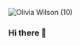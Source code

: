 
![Olivia Wilson (10)](https://user-images.githubusercontent.com/112079598/194739818-d0f78e77-1749-4b9f-8442-4644ba25c97d.png)

### Hi there 👋

<!--
**sandyyang1225/sandyyang1225** is a ✨ _special_ ✨ repository because its `README.md` (this file) appears on your GitHub profile.

Here are some ideas to get you started:

- 🔭 I’m currently working on ...
- 🌱 I’m currently learning ...
- 👯 I’m looking to collaborate on ...
- 🤔 I’m looking for help with ...
- 💬 Ask me about ...
- 📫 How to reach me: ...
- 😄 Pronouns: ...
- ⚡ Fun fact: ...
-->
